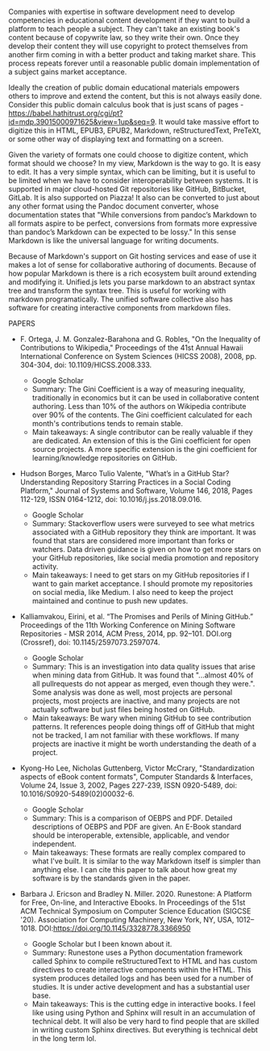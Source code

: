 Companies with expertise in software development need to develop competencies in educational content development if they want to build a platform to teach people a subject. They can't take an existing book's content because of copywrite law, so they write their own. Once they develop their content they will use copyright to protect themselves from another firm coming in with a better product and taking market share. This process repeats forever until a reasonable public domain implementation of a subject gains market acceptance.

Ideally the creation of public domain educational materials empowers others to improve and extend the content, but this is not always easily done. Consider this public domain calculus book that is just scans of pages - https://babel.hathitrust.org/cgi/pt?id=mdp.39015000971625&view=1up&seq=9. It would take massive effort to digitize this in HTML, EPUB3, EPUB2, Markdown, reStructuredText, PreTeXt, or some other way of displaying text and formatting on a screen.

Given the variety of formats one could choose to digitize content, which format should we choose? In my view, Markdown is the way to go. It is easy to edit. It has a very simple syntax, which can be limiting, but it is useful to be limited when we have to consider interoperability between systems. It is supported in major cloud-hosted Git repositories like GitHub, BitBucket, GitLab. It is also supported on Piazza! It also can be converted to just about any other format using the Pandoc document converter, whose documentation states that "While conversions from pandoc’s Markdown to all formats aspire to be perfect, conversions from formats more expressive than pandoc’s Markdown can be expected to be lossy." In this sense Markdown is like the universal language for writing documents.

Because of Markdown's support on Git hosting services and ease of use it makes a lot of sense for collaborative authoring of documents. Because of how popular Markdown is there is a rich ecosystem built around extending and modifying it. Unified.js lets you parse markdown to an abstract syntax tree and transform the syntax tree. This is useful for working with markdown programatically. The unified software collective also has software for creating interactive components from markdown files.

PAPERS

* F. Ortega, J. M. Gonzalez-Barahona and G. Robles, "On the Inequality of Contributions to Wikipedia," Proceedings of the 41st Annual Hawaii International Conference on System Sciences (HICSS 2008), 2008, pp. 304-304, doi: 10.1109/HICSS.2008.333.
  * Google Scholar
  * Summary: The Gini Coefficient is a way of measuring inequality, traditionally in economics but it can be used in collaborative content authoring. Less than 10% of the authors on Wikipedia contribute over 90% of the contents. The Gini coefficient calculated for each month's contributions tends to remain stable.
  * Main takeaways: A single contributor can be really valuable if they are dedicated. An extension of this is the Gini coefficient for open source projects. A more specific extension is the gini coefficient for learning/knowledge repositories on GitHub.

* Hudson Borges, Marco Tulio Valente, "What’s in a GitHub Star? Understanding Repository Starring Practices in a Social Coding Platform," Journal of Systems and Software, Volume 146, 2018, Pages 112-129, ISSN 0164-1212, doi: 10.1016/j.jss.2018.09.016.
  * Google Scholar
  * Summary: Stackoverflow users were surveyed to see what metrics associated with a GitHub repository they think are important. It was found that stars are considered more important than forks or watchers. Data driven guidance is given on how to get more stars on your GitHub repositories, like social media promotion and repository activity.
  * Main takeaways: I need to get stars on my GitHub repositories if I want to gain market acceptance. I should promote my repositories on social media, like Medium. I also need to keep the project maintained and continue to push new updates.

* Kalliamvakou, Eirini, et al. “The Promises and Perils of Mining GitHub.” Proceedings of the 11th Working Conference on Mining Software Repositories - MSR 2014, ACM Press, 2014, pp. 92–101. DOI.org (Crossref), doi: 10.1145/2597073.2597074.
  * Google Scholar
  * Summary: This is an investigation into data quality issues that arise when mining data from GitHub. It was found that "...almost 40% of all pullrequests do not appear as merged, even though they were.". Some analysis was done as well, most projects are personal projects, most projects are inactive, and many projects are not actually software but just files being hosted on GitHub.
  * Main takeaways: Be wary when mining GitHub to see contribution patterns. It references people doing things off of GitHub that might not be tracked, I am not familiar with these workflows. If many projects are inactive it might be worth understanding the death of a project.

* Kyong-Ho Lee, Nicholas Guttenberg, Victor McCrary, "Standardization aspects of eBook content formats", Computer Standards & Interfaces, Volume 24, Issue 3, 2002, Pages 227-239, ISSN 0920-5489, doi: 10.1016/S0920-5489(02)00032-6.
  * Google Scholar
  * Summary: This is a comparison of OEBPS and PDF. Detailed descriptions of OEBPS and PDF are given. An E-Book standard should be interoperable, extensible, applicable, and vendor independent.
  * Main takeaways: These formats are really complex compared to what I've built. It is similar to the way Markdown itself is simpler than anything else. I can cite this paper to talk about how great my software is by the standards given in the paper.

* Barbara J. Ericson and Bradley N. Miller. 2020. Runestone: A Platform for Free, On-line, and Interactive Ebooks. In Proceedings of the 51st ACM Technical Symposium on Computer Science Education (SIGCSE '20). Association for Computing Machinery, New York, NY, USA, 1012–1018. DOI:https://doi.org/10.1145/3328778.3366950
  * Google Scholar but I been known about it.
  * Summary: Runestone uses a Python documentation framework called Sphinx to compile reStructuredText to HTML and has custom directives to create interactive components within the HTML. This system produces detailed logs and has been used for a number of studies. It is under active development and has a substantial user base.
  * Main takeaways: This is the cutting edge in interactive books. I feel like using using Python and Sphinx will result in an accumulation of technical debt. It will also be very hard to find people that are skilled in writing custom Sphinx directives. But everything is technical debt in the long term lol.





